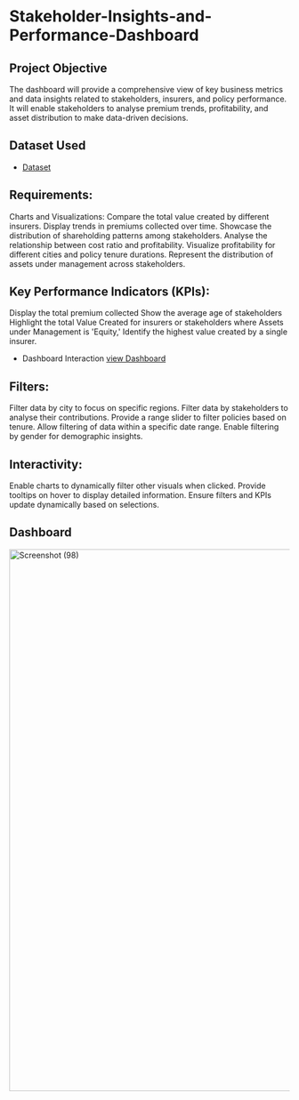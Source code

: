 # Stakeholder-Insights-and-Performance-Dashboard
## Project Objective
The dashboard will provide a comprehensive view of key business metrics and data insights related to stakeholders, insurers, and policy performance. It will enable stakeholders to analyse premium trends, profitability, and asset distribution to make data-driven decisions.

## Dataset Used
- <a href="https://github.com/Tanu24Priya/Stakeholder-Insights-and-Performance-Dashboard/blob/main/Finance%20record.xlsx">Dataset</a>

## Requirements:
Charts and Visualizations:
Compare the total value created by different insurers.
Display trends in premiums collected over time.
Showcase the distribution of shareholding patterns among stakeholders.
Analyse the relationship between cost ratio and profitability.
Visualize profitability for different cities and policy tenure durations.
Represent the distribution of assets under management across stakeholders.

## Key Performance Indicators (KPIs):
Display the total premium collected
Show the average age of stakeholders
Highlight the total Value Created for insurers or stakeholders where Assets under Management is 'Equity,' 
Identify the highest value created by a single insurer.

- Dashboard Interaction <a href="https://github.com/Tanu24Priya/Stakeholder-Insights-and-Performance-Dashboard/blob/main/Book2.pdf">view Dashboard</a>

## Filters:
Filter data by city to focus on specific regions.
Filter data by stakeholders to analyse their contributions.
Provide a range slider to filter policies based on tenure.
Allow filtering of data within a specific date range.
Enable filtering by gender for demographic insights.

## Interactivity:
Enable charts to dynamically filter other visuals when clicked.
Provide tooltips on hover to display detailed information.
Ensure filters and KPIs update dynamically based on selections.

## Dashboard
<img width="1886" height="975" alt="Screenshot (98)" src="https://github.com/user-attachments/assets/d3fe6027-090d-4ee2-9e41-701269e1c87f" />



